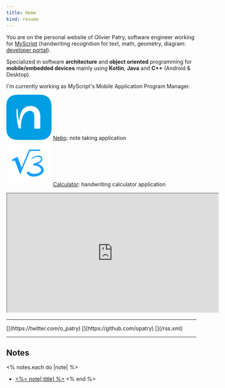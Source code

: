 ```yaml
---
title: Home
kind: resume
---
```

You are on the personal website of Olivier Patry, software engineer working for [MyScript](https://myscript.com/) (handwriting recognition for text, math, geometry, diagram: [developer portal](https://developer.myscript.com/)).

Specialized in software **architecture** and **object oriented** programming for **mobile/embedded devices** mainly using
**Kotlin**, **Java** and **C++** (Android &amp; Desktop).

I'm currently working as MyScript's Mobile Application Program Manager.

![](images/nebo.svg) [Nebo](https://www.myscript.com/nebo/): note taking application<br>
![](images/calculator.svg) [Calculator](https://www.myscript.com/calculator/): handwriting calculator application

<div style="margin: 0 auto; width: 560px; max-width: 100%;">
<iframe width="560" height="315" src="https://www.youtube.com/embed/2c1oeYGmig0?autoplay=0&amp;rel=0" allowfullscreen=""></iframe>
</div>

----

<div class="special-links" markdown="1">
[<span class="icon-twitter"></span>](https://twitter.com/o_patry)
[<span class="icon-github-circled"></span>](https://github.com/opatry)
[<span class="icon-rss-squared"></span>](/rss.xml)
</div>

----

## Notes
<% notes.each do |note| %>
* [<%= note[:title] %>](<%= note.path %>)
<% end %>
